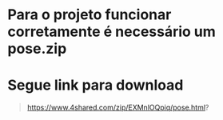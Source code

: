 # Para o projeto funcionar corretamente é necessário um pose.zip
# Segue link para download
> https://www.4shared.com/zip/EXMnlOQpiq/pose.html?